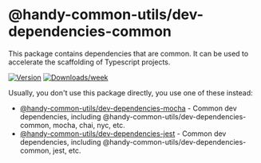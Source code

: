 # @handy-common-utils/dev-dependencies-common

This package contains dependencies that are common.
It can be used to accelerate the scaffolding of Typescript projects.

[![Version](https://img.shields.io/npm/v/@handy-common-utils/dev-dependencies-common.svg)](https://npmjs.org/package/@handy-common-utils/dev-dependencies-common)
[![Downloads/week](https://img.shields.io/npm/dw/@handy-common-utils/dev-dependencies-common.svg)](https://npmjs.org/package/@handy-common-utils/dev-dependencies-common)

Usually, you don't use this package directly, you use one of these instead:

- [@handy-common-utils/dev-dependencies-mocha](../mocha) - Common dev dependencies, including @handy-common-utils/dev-dependencies-common, mocha, chai, nyc, etc.
- [@handy-common-utils/dev-dependencies-jest](../jest) - Common dev dependencies, including @handy-common-utils/dev-dependencies-common, jest, etc.
